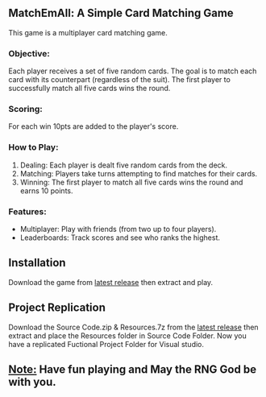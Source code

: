 ## MatchEmAll:  A Simple Card Matching Game 

This game is a multiplayer card matching game.

### Objective: ###
Each player receives a set of five random cards. The goal is to match each card with its counterpart (regardless of the suit). The first player to successfully match all five cards wins the round.

### Scoring: ###
For each win 10pts are added to the player's score.

### How to Play: ###
1. Dealing: Each player is dealt five random cards from the deck.
2. Matching: Players take turns attempting to find matches for their cards.
3. Winning: The first player to match all five cards wins the round and earns 10 points.

### Features: ###
* Multiplayer: Play with friends (from two up to four players).
* Leaderboards: Track scores and see who ranks the highest.

## Installation

Download the game from [latest release](https://github.com/Nischall01/MatchEmAll/releases/latest) then extract and play. 

## Project Replication

Download the Source Code.zip & Resources.7z from the [latest release](https://github.com/Nischall01/MatchEmAll/releases/latest) then extract and place the Resources folder in Source Code Folder. Now you have a replicated Fuctional Project Folder for Visual studio.

## <ins> Note:</ins> Have fun playing and May the RNG God be with you. ##
